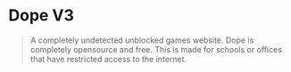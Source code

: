 # Dope V3
> A completely undetected unblocked games website.
Dope is completely opensource and free. This is made for schools or offices that have restricted access to the internet.
